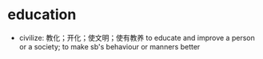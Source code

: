 # education

- civilize: 教化；开化；使文明；使有教养 to educate and improve a person or a society; to make sb's behaviour or manners better

